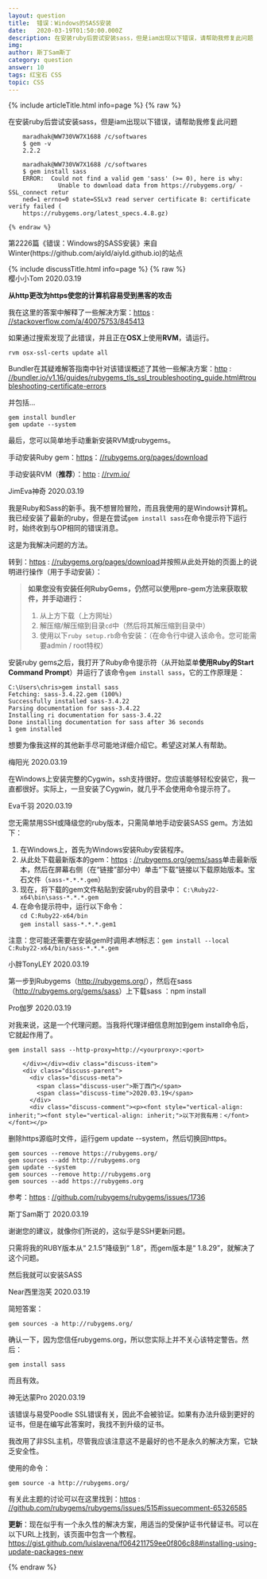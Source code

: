 ```yaml
---
layout: question
title:  错误：Windows的SASS安装
date:   2020-03-19T01:50:00.000Z
description: 在安装ruby后尝试安装sass，但是iam出现以下错误，请帮助我修复此问题    maradhak\`WW730VW7X1688 /c/softwar...
img: 
author: 斯丁Sam斯丁
category: question
answer: 10
tags: 红宝石 CSS
topic: CSS
---
```

<div class="article-root">
  <div class="article">
    {% include articleTitle.html info=page %}
    {% raw %}
    <div class="article-content"><p><font style="vertical-align: inherit;"><font style="vertical-align: inherit;">在安装ruby后尝试安装sass，但是iam出现以下错误，请帮助我修复此问题</font></font></p>

<pre><code>    maradhak@WW730VW7X1688 /c/softwares<font></font>
    $ gem -v<font></font>
    2.2.2<font></font>
<font></font>
    maradhak@WW730VW7X1688 /c/softwares<font></font>
    $ gem install sass<font></font>
    ERROR:  Could not find a valid gem 'sass' (&gt;= 0), here is why:<font></font>
              Unable to download data from https://rubygems.org/ - SSL_connect retur<font></font>
    ned=1 errno=0 state=SSLv3 read server certificate B: certificate verify failed (<font></font>
    https://rubygems.org/latest_specs.4.8.gz)<font></font>
</code></pre></div>
    {% endraw %}
  </div>
  <p class="winter_mark">第2226篇《错误：Windows的SASS安装》来自Winter(https://github.com/aiyld/aiyld.github.io)的站点</p>
  <div class="discuss-wrapper">
    {% include discussTitle.html info=page %}
    {% raw %}
    <div class="discuss-item">
        <div class="discuss-parent">
          <div class="discuss-meta">
            <span class="discuss-user">樱小小Tom</span>
            <span class="discuss-time">2020.03.19</span>
          </div>
          <div class="discuss-comment"><p><strong><font style="vertical-align: inherit;"><font style="vertical-align: inherit;">从http更改为https使您的计算机容易受到黑客的攻击</font></font></strong></p>

<p><font style="vertical-align: inherit;"><font style="vertical-align: inherit;">我在这里的答案中解释了一些解决方案：</font><a href="https://stackoverflow.com/a/40075753/845413"><font style="vertical-align: inherit;">https</font></a><font style="vertical-align: inherit;"> : </font></font><a href="https://stackoverflow.com/a/40075753/845413"><font style="vertical-align: inherit;"><font style="vertical-align: inherit;">//stackoverflow.com/a/40075753/845413</font></font></a></p>

<p><font style="vertical-align: inherit;"><font style="vertical-align: inherit;">如果通过搜索发现了此错误，并且正在</font><strong><font style="vertical-align: inherit;">OSX</font></strong><font style="vertical-align: inherit;">上使用</font></font><strong><font style="vertical-align: inherit;"><font style="vertical-align: inherit;">RVM</font></font></strong><font style="vertical-align: inherit;"><font style="vertical-align: inherit;">，请</font><font style="vertical-align: inherit;">运行。</font></font><strong><font style="vertical-align: inherit;"></font></strong><font style="vertical-align: inherit;"></font></p>

<pre><code>rvm osx-ssl-certs update all
</code></pre>

<p><font style="vertical-align: inherit;"><font style="vertical-align: inherit;">Bundler在其疑难解答指南中针对该错误概述了其他一些解决方案：</font><a href="http://bundler.io/v1.16/guides/rubygems_tls_ssl_troubleshooting_guide.html#troubleshooting-certificate-errors" rel="nofollow noreferrer"><font style="vertical-align: inherit;">http</font></a><font style="vertical-align: inherit;"> : </font></font><a href="http://bundler.io/v1.16/guides/rubygems_tls_ssl_troubleshooting_guide.html#troubleshooting-certificate-errors" rel="nofollow noreferrer"><font style="vertical-align: inherit;"><font style="vertical-align: inherit;">//bundler.io/v1.16/guides/rubygems_tls_ssl_troubleshooting_guide.html#troubleshooting-certificate-errors</font></font></a></p>

<p><font style="vertical-align: inherit;"><font style="vertical-align: inherit;">并包括...</font></font></p>

<pre><code>gem install bundler<font></font>
gem update --system<font></font>
</code></pre>

<p><font style="vertical-align: inherit;"><font style="vertical-align: inherit;">最后，您可以简单地手动重新安装RVM或rubygems。</font></font></p>

<p><font style="vertical-align: inherit;"><font style="vertical-align: inherit;">手动安装Ruby gem：</font><a href="https://rubygems.org/pages/download" rel="nofollow noreferrer"><font style="vertical-align: inherit;">https</font></a><font style="vertical-align: inherit;">：</font></font><a href="https://rubygems.org/pages/download" rel="nofollow noreferrer"><font style="vertical-align: inherit;"><font style="vertical-align: inherit;">//rubygems.org/pages/download</font></font></a></p>

<p><font style="vertical-align: inherit;"><font style="vertical-align: inherit;">手动安装RVM（</font></font><strong><font style="vertical-align: inherit;"><font style="vertical-align: inherit;">推荐</font></font></strong><font style="vertical-align: inherit;"><font style="vertical-align: inherit;">）：</font><a href="http://rvm.io/" rel="nofollow noreferrer"><font style="vertical-align: inherit;">http</font></a><font style="vertical-align: inherit;"> : </font></font><a href="http://rvm.io/" rel="nofollow noreferrer"><font style="vertical-align: inherit;"><font style="vertical-align: inherit;">//rvm.io/</font></font></a></p></div>
        </div></div><div class="discuss-item">
        <div class="discuss-parent">
          <div class="discuss-meta">
            <span class="discuss-user">JimEva神奇</span>
            <span class="discuss-time">2020.03.19</span>
          </div>
          <div class="discuss-comment"><p><font style="vertical-align: inherit;"><font style="vertical-align: inherit;">我是Ruby和Sass的新手。</font><font style="vertical-align: inherit;">我不想冒险冒险，而且我使用的是Windows计算机。</font><font style="vertical-align: inherit;">我已经安装了最新的ruby，但是在尝试</font></font><code>gem install sass</code><font style="vertical-align: inherit;"><font style="vertical-align: inherit;">在命令提示符下</font><font style="vertical-align: inherit;">运行时，始终收到与OP相同的错误消息</font><font style="vertical-align: inherit;">。  </font></font></p>

<p><font style="vertical-align: inherit;"><font style="vertical-align: inherit;">这是为我解决问题的方法。</font></font></p>

<p><font style="vertical-align: inherit;"><font style="vertical-align: inherit;">转到：</font></font><a href="https://rubygems.org/pages/download" rel="nofollow noreferrer"><font style="vertical-align: inherit;"><font style="vertical-align: inherit;">https</font></font></a><font style="vertical-align: inherit;"><font style="vertical-align: inherit;"> : </font><a href="https://rubygems.org/pages/download" rel="nofollow noreferrer"><font style="vertical-align: inherit;">//rubygems.org/pages/download</font></a><font style="vertical-align: inherit;">并按照从此处开始的页面上的说明进行操作（用于手动安装）：</font></font></p>

<blockquote>
  <p><strong><font style="vertical-align: inherit;"><font style="vertical-align: inherit;">如果您没有安装任何RubyGems，仍然可以使用pre-gem方法来获取软件，并手动进行：</font></font></strong></p>
  
  <ol>
  <li><font style="vertical-align: inherit;"><font style="vertical-align: inherit;">从上方下载（上方网址）</font></font></li>
  <li><font style="vertical-align: inherit;"><font style="vertical-align: inherit;">解压缩/解压缩到目录</font></font><code>cd</code><font style="vertical-align: inherit;"><font style="vertical-align: inherit;">中（然后将其</font><font style="vertical-align: inherit;">解压缩到目录中</font><font style="vertical-align: inherit;">）</font></font></li>
  <li><font style="vertical-align: inherit;"><font style="vertical-align: inherit;">使用以下</font></font><code>ruby setup.rb</code><font style="vertical-align: inherit;"><font style="vertical-align: inherit;">命令</font><font style="vertical-align: inherit;">安装：（</font><font style="vertical-align: inherit;">在命令行中键入该命令。您可能需要admin / root特权）</font></font></li>
  </ol>
</blockquote>

<p><font style="vertical-align: inherit;"><font style="vertical-align: inherit;">安装ruby gems之后，我打开了Ruby命令提示符（</font><font style="vertical-align: inherit;">从开始菜单</font></font><strong><font style="vertical-align: inherit;"><font style="vertical-align: inherit;">使用Ruby的Start Command Prompt</font></font></strong><font style="vertical-align: inherit;"><font style="vertical-align: inherit;">）并运行了该命令</font></font><code>gem install sass</code><font style="vertical-align: inherit;"><font style="vertical-align: inherit;">，它的工作原理是：</font></font></p>

<pre><code>C:\Users\chris&gt;gem install sass<font></font>
Fetching: sass-3.4.22.gem (100%)<font></font>
Successfully installed sass-3.4.22<font></font>
Parsing documentation for sass-3.4.22<font></font>
Installing ri documentation for sass-3.4.22<font></font>
Done installing documentation for sass after 36 seconds<font></font>
1 gem installed<font></font>
</code></pre>

<p><font style="vertical-align: inherit;"><font style="vertical-align: inherit;">想要为像我这样的其他新手尽可能地详细介绍它。</font><font style="vertical-align: inherit;">希望这对某人有帮助。</font></font></p></div>
        </div></div><div class="discuss-item">
        <div class="discuss-parent">
          <div class="discuss-meta">
            <span class="discuss-user">梅阳光</span>
            <span class="discuss-time">2020.03.19</span>
          </div>
          <div class="discuss-comment"><p><font style="vertical-align: inherit;"><font style="vertical-align: inherit;">在Windows上安装完整的Cygwin，ssh支持很好。</font><font style="vertical-align: inherit;">您应该能够轻松安装它，我一直都很好。</font><font style="vertical-align: inherit;">实际上，一旦安装了Cygwin，就几乎不会使用命令提示符了。</font></font></p></div>
        </div></div><div class="discuss-item">
        <div class="discuss-parent">
          <div class="discuss-meta">
            <span class="discuss-user">Eva千羽</span>
            <span class="discuss-time">2020.03.19</span>
          </div>
          <div class="discuss-comment"><p><font style="vertical-align: inherit;"><font style="vertical-align: inherit;">您无需禁用SSH或降级您的ruby版本，只需简单地手动安装SASS gem。</font><font style="vertical-align: inherit;">方法如下：</font></font></p>

<ol>
<li><font style="vertical-align: inherit;"><font style="vertical-align: inherit;">在Windows上，首先为Windows安装Ruby安装程序。</font></font></li>
<li><font style="vertical-align: inherit;"><font style="vertical-align: inherit;">从此处下载最新版本的gem：</font></font><a href="https://rubygems.org/gems/sass" rel="nofollow noreferrer"><font style="vertical-align: inherit;"><font style="vertical-align: inherit;">https</font></font></a><font style="vertical-align: inherit;"><font style="vertical-align: inherit;"> :
 </font><a href="https://rubygems.org/gems/sass" rel="nofollow noreferrer"><font style="vertical-align: inherit;">//rubygems.org/gems/sass</font></a><font style="vertical-align: inherit;">单击最新版本，然后在屏幕右侧（在“链接”部分中）单击“下载”链接以下载原始版本。宝石文件（</font></font><code>sass-*.*.*.gem</code><font style="vertical-align: inherit;"><font style="vertical-align: inherit;">）</font></font></li>
<li><font style="vertical-align: inherit;"><font style="vertical-align: inherit;">现在，将下载的gem文件粘贴到安装ruby的目录中： </font></font><code>C:\Ruby22-x64\bin\sass-*.*.*.gem</code></li>
<li><font style="vertical-align: inherit;"><font style="vertical-align: inherit;">在命令提示符中，运行以下命令：</font></font><br>
<code>cd C:Ruby22-x64/bin</code><br>
<code>gem install sass-*.*.*.gem1</code></li>
</ol>

<p><font style="vertical-align: inherit;"><font style="vertical-align: inherit;">注意：您可能还需要</font><font style="vertical-align: inherit;">在安装gem时</font><font style="vertical-align: inherit;">调用</font></font><em><font style="vertical-align: inherit;"><font style="vertical-align: inherit;">本地</font></font></em><font style="vertical-align: inherit;"><font style="vertical-align: inherit;">标志：</font></font><code>gem install --local C:Ruby22-x64/bin/sass-*.*.*.gem</code></p></div>
        </div></div><div class="discuss-item">
        <div class="discuss-parent">
          <div class="discuss-meta">
            <span class="discuss-user">小胖TonyLEY</span>
            <span class="discuss-time">2020.03.19</span>
          </div>
          <div class="discuss-comment"><p><font style="vertical-align: inherit;"><font style="vertical-align: inherit;">第一步到Rubygems（</font></font><a href="http://rubygems.org/" rel="nofollow"><font style="vertical-align: inherit;"><font style="vertical-align: inherit;">http://rubygems.org/</font></font></a><font style="vertical-align: inherit;"><font style="vertical-align: inherit;">），然后在sass（</font></font><a href="http://rubygems.org/gems/sass" rel="nofollow"><font style="vertical-align: inherit;"><font style="vertical-align: inherit;">http://rubygems.org/gems/sass</font></font></a><font style="vertical-align: inherit;"><font style="vertical-align: inherit;">）</font><font style="vertical-align: inherit;">上下载sass </font><font style="vertical-align: inherit;">：npm install</font></font></p></div>
        </div></div><div class="discuss-item">
        <div class="discuss-parent">
          <div class="discuss-meta">
            <span class="discuss-user">Pro伽罗</span>
            <span class="discuss-time">2020.03.19</span>
          </div>
          <div class="discuss-comment"><p><font style="vertical-align: inherit;"><font style="vertical-align: inherit;">对我来说，这是一个代理问题。</font><font style="vertical-align: inherit;">当我将代理详细信息附加到gem install命令后，它就起作用了。</font></font></p>

<pre><code>gem install sass --http-proxy=http://&lt;yourproxy&gt;:&lt;port&gt;
</code></pre></div>
        </div></div><div class="discuss-item">
        <div class="discuss-parent">
          <div class="discuss-meta">
            <span class="discuss-user">斯丁西门</span>
            <span class="discuss-time">2020.03.19</span>
          </div>
          <div class="discuss-comment"><p><font style="vertical-align: inherit;"><font style="vertical-align: inherit;">以下对我有用：</font></font></p>

<p><font style="vertical-align: inherit;"><font style="vertical-align: inherit;">删除https源临时文件，运行gem update --system，然后切换回https。</font></font></p>

<pre><code>gem sources --remove https://rubygems.org/<font></font>
gem sources --add http://rubygems.org<font></font>
gem update --system<font></font>
gem sources --remove http://rubygems.org<font></font>
gem sources --add https://rubygems.org<font></font>
</code></pre>

<p><font style="vertical-align: inherit;"><font style="vertical-align: inherit;">参考：</font><a href="https://github.com/rubygems/rubygems/issues/1736" rel="noreferrer"><font style="vertical-align: inherit;">https</font></a><font style="vertical-align: inherit;"> : </font></font><a href="https://github.com/rubygems/rubygems/issues/1736" rel="noreferrer"><font style="vertical-align: inherit;"><font style="vertical-align: inherit;">//github.com/rubygems/rubygems/issues/1736</font></font></a></p></div>
        </div></div><div class="discuss-item">
        <div class="discuss-parent">
          <div class="discuss-meta">
            <span class="discuss-user">斯丁Sam斯丁</span>
            <span class="discuss-time">2020.03.19</span>
          </div>
          <div class="discuss-comment"><p><font style="vertical-align: inherit;"><font style="vertical-align: inherit;">谢谢您的建议，就像你们所说的，这似乎是SSH更新问题。</font></font></p>

<p><font style="vertical-align: inherit;"><font style="vertical-align: inherit;">只需将我的RUBY版本从“ 2.1.5”降级到“ 1.8”，而gem版本是“ 1.8.29”，就解决了这个问题。</font></font></p>

<p><font style="vertical-align: inherit;"><font style="vertical-align: inherit;">然后我就可以安装SASS</font></font></p></div>
        </div></div><div class="discuss-item">
        <div class="discuss-parent">
          <div class="discuss-meta">
            <span class="discuss-user">Near西里泡芙</span>
            <span class="discuss-time">2020.03.19</span>
          </div>
          <div class="discuss-comment"><p><font style="vertical-align: inherit;"><font style="vertical-align: inherit;">简短答案：</font></font></p>

<pre><code>gem sources -a http://rubygems.org/
</code></pre>

<p><font style="vertical-align: inherit;"><font style="vertical-align: inherit;">确认一下，因为您信任rubygems.org，所以您实际上并不关心该特定警告。</font><font style="vertical-align: inherit;">然后：</font></font></p>

<pre><code>gem install sass
</code></pre>

<p><font style="vertical-align: inherit;"><font style="vertical-align: inherit;">而且有效。</font></font></p></div>
        </div></div><div class="discuss-item">
        <div class="discuss-parent">
          <div class="discuss-meta">
            <span class="discuss-user">神无达蒙Pro</span>
            <span class="discuss-time">2020.03.19</span>
          </div>
          <div class="discuss-comment"><p><font style="vertical-align: inherit;"><font style="vertical-align: inherit;">该错误与易受Poodle SSL错误有关，因此不会被验证。</font><font style="vertical-align: inherit;">如果有办法升级到更好的证书，但是在编写此答案时，我找不到升级的证书。</font></font></p>

<p><font style="vertical-align: inherit;"><font style="vertical-align: inherit;">我改用了非SSL主机，尽管我应该注意这不是最好的也不是永久的解决方案，它缺乏安全性。 </font></font></p>

<p><font style="vertical-align: inherit;"><font style="vertical-align: inherit;">使用的命令： </font></font></p>

<pre><code>gem source -a http://rubygems.org/
</code></pre>

<p><font style="vertical-align: inherit;"><font style="vertical-align: inherit;">有关此主题的讨论可以在这里找到：</font><a href="https://github.com/rubygems/rubygems/issues/515#issuecomment-65326585"><font style="vertical-align: inherit;">https</font></a><font style="vertical-align: inherit;"> : </font></font><a href="https://github.com/rubygems/rubygems/issues/515#issuecomment-65326585"><font style="vertical-align: inherit;"><font style="vertical-align: inherit;">//github.com/rubygems/rubygems/issues/515#issuecomment-65326585</font></font></a></p>

<p><strong><font style="vertical-align: inherit;"><font style="vertical-align: inherit;">更新</font></font></strong><font style="vertical-align: inherit;"><font style="vertical-align: inherit;">：现在似乎有一个永久性的解决方案，用适当的受保护证书代替证书。</font><font style="vertical-align: inherit;">可以在以下URL上找到，该页面中包含一个教程。
</font></font><a href="https://gist.github.com/luislavena/f064211759ee0f806c88#installing-using-update-packages-new"><font style="vertical-align: inherit;"><font style="vertical-align: inherit;">https://gist.github.com/luislavena/f064211759ee0f806c88#installing-using-update-packages-new</font></font></a></p></div>
        </div></div>
    {% endraw %}
  </div>
<div>
